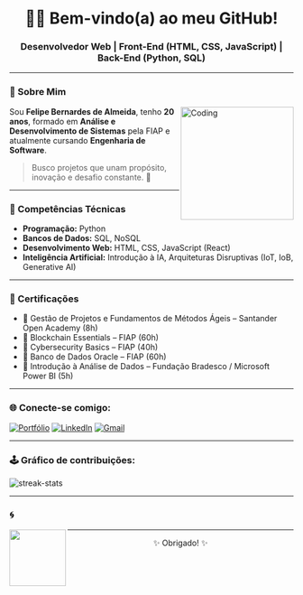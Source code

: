 <h1 align="center">👨‍💻 Bem-vindo(a) ao meu GitHub!</h1>
<h3 align="center">Desenvolvedor Web | Front-End (HTML, CSS, JavaScript) | Back-End (Python, SQL)</h3>

---

### 🌟 Sobre Mim

<img align="right" alt="Coding" width="200" src="https://media.giphy.com/media/qgQUggAC3Pfv687qPC/giphy.gif" />

Sou **Felipe Bernardes de Almeida**, tenho **20 anos**, formado em **Análise e Desenvolvimento de Sistemas** pela FIAP e atualmente cursando **Engenharia de Software**.


> Busco projetos que unam propósito, inovação e desafio constante. 🚀

---

### 🧠 Competências Técnicas

- **Programação:** Python  
- **Bancos de Dados:** SQL, NoSQL  
- **Desenvolvimento Web:** HTML, CSS, JavaScript (React)  
- **Inteligência Artificial:** Introdução à IA, Arquiteturas Disruptivas (IoT, IoB, Generative AI)

---

### 📜 Certificações

- 📌 Gestão de Projetos e Fundamentos de Métodos Ágeis – Santander Open Academy (8h)  
- 📌 Blockchain Essentials – FIAP (60h)  
- 📌 Cybersecurity Basics – FIAP (40h)  
- 📌 Banco de Dados Oracle – FIAP (60h)  
- 📌 Introdução à Análise de Dados – Fundação Bradesco / Microsoft Power BI (5h)

---

### 🌐 Conecte-se comigo:

[![Portfólio](https://img.shields.io/badge/Portfolio-000?style=for-the-badge&logo=vercel&logoColor=white)](https://bernas01.github.io/Portifolio/)
[![LinkedIn](https://img.shields.io/badge/LinkedIn-0077B5?style=for-the-badge&logo=linkedin&logoColor=white)](https://www.linkedin.com/in/felipe-bernardes-a7a257268/)
[![Gmail](https://img.shields.io/badge/Gmail-D14836?style=for-the-badge&logo=gmail&logoColor=white)](mailto:felipebalmeida0108@gmail.com)

---

### 🕹️ Gráfico de contribuições:

<img src="https://github-readme-streak-stats.herokuapp.com/?user=Bernas01&theme=tokyonight" alt="streak-stats" />

---

### 🌀

<img src="https://media.tenor.com/3bTxZ6P4qK0AAAAC/naruto-running.gif" width="100" align="left"/>


---

<p align="center">✨ Obrigado! ✨</p>
